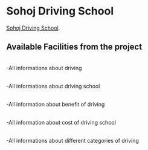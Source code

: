 # Sohoj Driving School

 [Sohoj Driving School](https://sohoj-driving.netlify.app/).

## Available Facilities from the project
<br>
-All informations about driving
<br>
<br>

-All informations about driving school
<br>
<br>

-All information about benefit of driving 
<br>
<br>

-All information about cost of driving school
<br>
<br>

-All informations about different categories of driving

